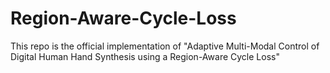# Region-Aware-Cycle-Loss
This repo is the official implementation of "Adaptive Multi-Modal Control of Digital Human Hand Synthesis using a Region-Aware Cycle Loss"
